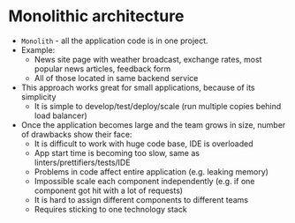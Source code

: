# Monolithic architecture

* `Monolith` - all the application code is in one project.
* Example:
    * News site page with weather broadcast, exchange rates, most popular news articles, feedback form
    * All of those located in same backend service
* This approach works great for small applications, because of its simplicity
    * It is simple to develop/test/deploy/scale (run multiple copies behind load balancer)
* Once the application becomes large and the team grows in size, number of drawbacks show their face:
    * It is difficult to work with huge code base, IDE is overloaded
    * App start time is becoming too slow, same as linters/prettifiers/tests/IDE
    * Problems in code affect entire application (e.g. leaking memory)
    * Impossible scale each component independently (e.g. if one component got hit with a lot of requests)
    * It is hard to assign different components to different teams
    * Requires sticking to one technology stack
